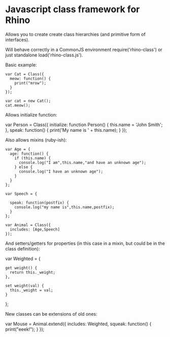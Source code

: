 Javascript class framework for Rhino
=========

Allows you to create create class hierarchies (and primitive form of interfaces).

Will behave correctly in a CommonJS environment require('rhino-class') or just standalone load('rhino-class.js').

Basic example:

    var Cat = Class({
      meow: function() {
        print("mrow");
      }
    });

    var cat = new Cat();
    cat.meow();

Allows initialize function:

  var Person = Class({
    initialize: function Person() {
      this.name = 'John Smith';
    },
    speak: function() {
      print('My name is ' + this.name);
    }
  });

Also allows mixins (ruby-ish):

    var Age = {
      age: function() {
        if (this.name) {
          console.log("I am",this.name,"and have an unknown age");
        } else {
          console.log("I have an unknown age");
        }
      }
    };

    var Speech = {

      speak: function(postfix) {
        console.log("my name is",this.name,postfix);
      }
    };

    var Animal = Class({
      includes: [Age,Speech]      
    });

And setters/getters for properties (in this case in a mixin, but could be in the class definition):

  var Weighted = {
        
    get weight() {
      return this._weight;
    },
    
    set weight(val) {
      this._weight = val;
    }  
    
  };

New classes can be extensions of old ones:

  var Mouse = Animal.extend({
    includes: Weighted,
    squeak: function() {
      print("eeek!");
    }
  });
